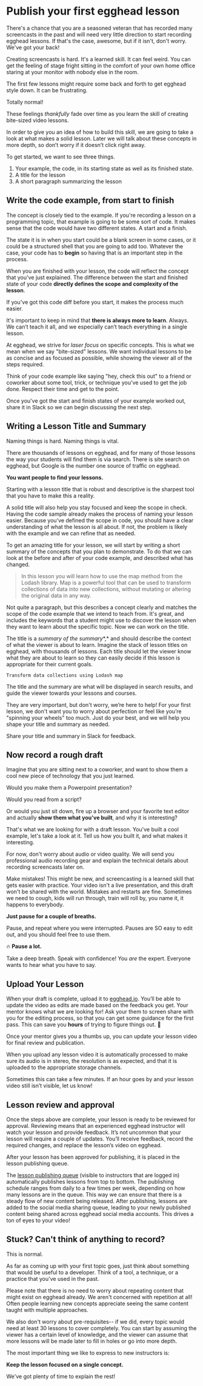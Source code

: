 # Publish your first egghead lesson
There's a chance that you are a seasoned veteran that has recorded many screencasts in the past and will need very little direction to start recording egghead lessons. If that's the case, awesome, but if it isn't, don't worry. We've got your back!

Creating screencasts is hard. It's a learned skill. It can feel weird. You can get the feeling of stage fright sitting in the comfort of your own home office staring at your monitor with nobody else in the room.

The first few lessons might require some back and forth to get egghead style down. It can be frustrating.

Totally normal!

These feelings *thankfully* fade over time as you learn the skill of creating bite-sized video lessons.

In order to give you an idea of how to build this skill, we are going to take a look at what makes a solid lesson. Later we will talk about these concepts in more depth, so don’t worry if it doesn’t click right away.

To get started, we want to see three things.

1. Your example, the code, in its starting state as well as its finished state. 
2. A title for the lesson
3. A short paragraph summarizing the lesson

## Write the code example, from start to finish

The concept is closely tied to the example. If you're recording a lesson on a programming topic, that example is going to be some sort of code. It makes sense that the code would have two different states. A start and a finish.

The state it is in when you start could be a blank screen in some cases, or it could be a structured shell that you are going to add too. Whatever the case, your code has to **begin** so having that is an important step in the process.

 When you are finished with your lesson, the code will reflect the concept that you've just explained. The difference between the start and finished state of your code **directly defines the scope and complexity of the lesson**.
 
 If you've got this code diff before you start, it makes the process much easier.

 
 It's important to keep in mind that **there is always more to learn**. Always. We can’t teach it all, and we especially can’t teach everything in a single lesson.
 
 At egghead, we strive for *laser focus* on specific concepts. This is what we mean when we say "bite-sized" lessons. We want individual lessons to be as concise and as focused as possible, while showing the viewer all of the steps required.
 
 Think of your code example like saying "hey, check this out" to a friend or coworker about some tool, trick, or technique you've used to get the job done. Respect their time and get to the point. 
 
 Once you've got the start and finish states of your example worked out, share it in Slack so we can begin discussing the next step.

## Writing a Lesson Title and Summary

Naming things is hard. Naming things is vital.

There are thousands of lessons on egghead, and for many of those lessons the way your students will find them is via search. There is site search on egghead, but Google is the number one source of traffic on egghead.

**You want people to find your lessons.**

Starting with a lesson title that is robust and descriptive is the sharpest tool that you have to make this a reality.

A solid title will also help you stay focused and keep the scope in check. Having the code sample already makes the process of naming your lesson easier. Because you've defined the scope in code, you should have a clear understanding of what the lesson is all about. If not, the problem is likely with the example and we can refine that as needed.

To get an amazing title for your lesson, we will start by writing a short summary of the concepts that you plan to demonstrate. To do that we can look at the before and after of your code example, and described what has changed.

> In this lesson you will learn how to use the map method from the Lodash library. Map is a powerful tool that can be used to transform collections of data into new collections, without mutating or altering the original data in any way.

Not quite a paragraph, but this describes a concept clearly and matches the scope of the code example that we intend to teach from. It's great, and includes the keywords that a student might use to discover the lesson when they want to learn about the specific topic. Now we can work on the title.

The title is a *summary of the summary**,* and should describe the context of what the viewer is about to learn. Imagine the stack of lesson titles on egghead, with thousands of lessons. Each title should let the viewer know what they are about to learn so they can easily decide if this lesson is appropriate for their current goals.

`Transform data collections using Lodash map` 

The title and the summary are what will be displayed in search results, and guide the viewer towards your lessons and courses.

They are very important, but don't worry, we’re here to help! For your first lesson, we don't want you to worry about perfection or feel like you’re "spinning your wheels" too much. Just do your best, and we will help you shape your title and summary as needed.

Share your title and summary in Slack for feedback.

## Now record a rough draft

Imagine that you are sitting next to a coworker, and want to show them a cool new piece of technology that you just learned.

Would you make them a Powerpoint presentation?

Would you read from a script?

Or would you just sit down, fire up a browser and your favorite text editor and actually **show them what you've built**, and why it is interesting?

That's what we are looking for with a draft lesson. You've built a cool example, let's take a look at it. Tell us how you built it, and what makes it interesting.

For now, don't worry about audio or video quality. We will send you professional audio recording gear and explain the technical details about recording screencasts later on.

Make mistakes! This might be new, and screencasting is a learned skill that gets easier with practice. Your video isn't a live presentation, and this draft won't be shared with the world.
Mistakes and restarts are fine. Sometimes we need to cough, kids will run through, train will roll by, you name it, it happens to everybody.

**Just pause for a couple of breaths.**

Pause, and repeat where you were interrupted. Pauses are SO easy to edit out, and you should feel free to use them. 

🔥 **Pause a lot.** 

Take a deep breath. Speak with confidence! You *are* the expert. Everyone wants to hear what you have to say.

## Upload Your Lesson

When your draft is complete, upload it to [egghead.io](https://egghead.io/lesson_uploads/new). You’ll be able to update the video as edits are made based on the feedback you get. Your mentor knows what we are looking for! Ask your them to screen share with you for the editing process, so that you can get some guidance for the first pass. This can save you **hours** of trying to figure things out. 🙂 

Once your mentor gives you a thumbs up, you can update your lesson video for final review and publication. 

When you upload any lesson video it is automatically processed to make sure its audio is in stereo, the resolution is as expected, and that it is uploaded to the appropriate storage channels. 

Sometimes this can take a few minutes. If an hour goes by and your lesson video still isn’t visible, let us know!

## Lesson review and approval

Once the steps above are complete, your lesson is ready to be reviewed for approval. Reviewing means that an experienced egghead instructor will watch your lesson and provide feedback. It’s not uncommon that your lesson will require a couple of updates. You’ll receive feedback, record the required changes, and replace the lesson’s video on egghead.

After your lesson has been approved for publishing, it is placed in the lesson publishing queue.

The [lesson publishing queue](https://egghead.io) (visible to instructors that are logged in) automatically publishes lessons from top to bottom. The publishing schedule ranges from daily to a few times per week, depending on how many lessons are in the queue. This way we can ensure that there is a steady flow of new content being released. After publishing, lessons are added to the social media sharing queue, leading to your newly published content being shared across egghead social media accounts. This drives a ton of eyes to your video!

## Stuck? Can't think of anything to record?

This is normal.

As far as coming up with your first topic goes, just think about something that would be useful to a developer. Think of a tool, a technique, or a practice that you've used in the past.

Please note that there is no need to worry about repeating content that might exist on egghead already. We aren't concerned with repetition at all! Often people learning new concepts appreciate seeing the same content taught with multiple approaches.

We also don't worry about pre-requisites--  if we did, every topic would need at least 30 lessons to cover completely. You can start by assuming the viewer has a certain level of knowledge, and the viewer can assume that more lessons will be made later to fill in holes or go into more depth.

The most important thing we like to express to new instructors is:

**Keep the lesson focused on a single concept.** 

We've got plenty of time to explain the rest!

